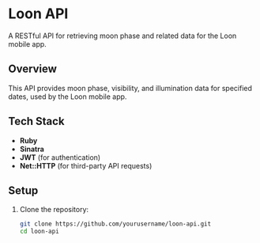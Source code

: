 # Loon API

A RESTful API for retrieving moon phase and related data for the Loon mobile app.

## Overview

This API provides moon phase, visibility, and illumination data for specified dates, used by the Loon mobile app.

## Tech Stack

- **Ruby**
- **Sinatra**
- **JWT** (for authentication)
- **Net::HTTP** (for third-party API requests)

## Setup

1. Clone the repository:
   ```bash
   git clone https://github.com/yourusername/loon-api.git
   cd loon-api